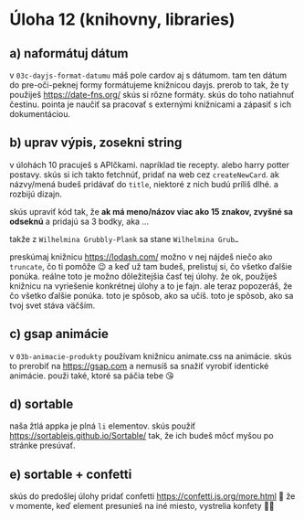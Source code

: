 # Úloha 12 (knihovny, libraries)

## a) naformátuj dátum
v `03c-dayjs-format-datumu` máš pole cardov aj s dátumom. tam ten dátum do pre-oči-peknej formy formátujeme knižnicou dayjs. prerob to tak, že ty použiješ https://date-fns.org/ skús si rôzne formáty. skús do toho natiahnuť čestinu. pointa je naučiť sa pracovať s externými knižnicami a zápasiť s ich dokumentáciou. 

## b) uprav výpis, zosekni string
v úlohách 10 pracuješ s APIčkami. napríklad tie recepty. alebo harry potter postavy. skús si ich takto fetchnúť, pridať na web cez `createNewCard`. ak názvy/mená budeš pridávať do `title`, niektoré z nich budú príliš dlhé. a rozbijú dizajn. 

skús upraviť kód tak, že **ak má meno/názov viac ako 15 znakov, zvyšné sa odseknú** a pridajú sa 3 bodky, aka …

takže z `Wilhelmina Grubbly-Plank` sa stane `Wilhelmina Grub…`

preskúmaj knižnicu https://lodash.com/ možno v nej nájdeš niečo ako `truncate`, čo ti pomôže 😉 a keď už tam budeš, prelistuj si, čo všetko ďalšie ponúka. reálne toto je možno dôležitejšia časť tej úlohy. že ok, použiješ knižnicu na vyriešenie konkrétnej úlohy a to je fajn. ale teraz popozeráš, že čo všetko ďalšie ponúka. toto je spôsob, ako sa učíš. toto je spôsob, ako sa tvoj svet stáva väčším. 

## c) gsap animácie
v `03b-animacie-produkty` používam knižnicu animate.css na animácie. skús to prerobiť na https://gsap.com a nemusíš sa snažiť vyrobiť identické animácie. použi také, ktoré sa páčia tebe 😘

## d) sortable
naša žtlá appka je plná `li` elementov. skús použiť https://sortablejs.github.io/Sortable/ tak, že ich budeš môcť myšou po stránke presúvať.

## e) sortable + confetti
skús do predošlej úlohy pridať confetti https://confetti.js.org/more.html 🙂 že v momente, keď element presunieš na iné miesto, vystrelia konfety 🎉🥳